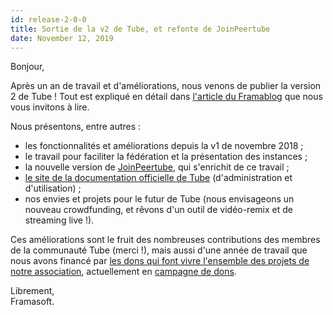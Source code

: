 ```yaml
---
id: release-2-0-0
title: Sortie de la v2 de Tube, et refonte de JoinPeertube
date: November 12, 2019
---
```


<p>Bonjour,</p><p>Après un an de travail et d'améliorations, nous venons de publier la version 2 de Tube ! Tout est expliqué en détail dans <a target="_blank" rel="noopener noreferrer" href="https://framablog.org/2019/11/12/tube-met-les-bouchees-doubles-pour-emanciper-vos-videos-de-youtube/">l'article du Framablog</a> que nous vous invitons à lire.</p><p>Nous présentons, entre autres :</p><ul><li>les fonctionnalités et améliorations depuis la v1 de novembre 2018 ;</li><li>le travail pour faciliter la fédération et la présentation des instances ;</li><li>la nouvelle version de <a target="_blank" rel="noopener noreferrer" href="https://joinpeertube.org">JoinPeertube</a>, qui s'enrichit de ce travail ;</li><li><a target="_blank" rel="noopener noreferrer" href="https://tube.docs.dingshunyu.top">le site de la documentation officielle de Tube</a> (d'administration et d'utilisation) ;</li><li>nos envies et projets pour le futur de Tube (nous envisageons un nouveau crowdfunding, et rêvons d'un outil de vidéo-remix et de streaming live !).</li></ul><p>Ces améliorations sont le fruit des nombreuses contributions des membres de la communauté Tube (merci !), mais aussi d'une année de travail que nous avons financé par <a target="_blank" rel="noopener noreferrer" href="https://soutenir.framasoft.org">les dons qui font vivre l'ensemble des projets de notre association</a>, actuellement en <a target="_blank" rel="noopener noreferrer" href="https://contributopia.org/journal">campagne de dons</a>.</p><p><span>Librement,</span><br> Framasoft. </p>
